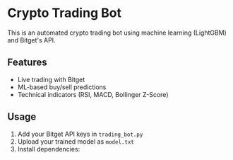 # Crypto Trading Bot

This is an automated crypto trading bot using machine learning (LightGBM) and Bitget's API.

## Features
- Live trading with Bitget
- ML-based buy/sell predictions
- Technical indicators (RSI, MACD, Bollinger Z-Score)

## Usage
1. Add your Bitget API keys in `trading_bot.py`
2. Upload your trained model as `model.txt`
3. Install dependencies:
